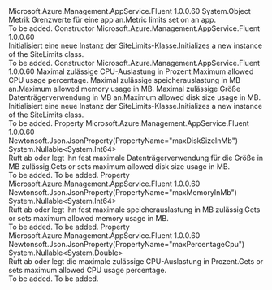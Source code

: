 <Type Name="SiteLimits" FullName="Microsoft.Azure.Management.AppService.Fluent.Models.SiteLimits">
  <TypeSignature Language="C#" Value="public class SiteLimits" />
  <TypeSignature Language="ILAsm" Value=".class public auto ansi beforefieldinit SiteLimits extends System.Object" />
  <TypeSignature Language="DocId" Value="T:Microsoft.Azure.Management.AppService.Fluent.Models.SiteLimits" />
  <TypeSignature Language="VB.NET" Value="Public Class SiteLimits" />
  <TypeSignature Language="F#" Value="type SiteLimits = class" />
  <AssemblyInfo>
    <AssemblyName>Microsoft.Azure.Management.AppService.Fluent</AssemblyName>
    <AssemblyVersion>1.0.0.60</AssemblyVersion>
  </AssemblyInfo>
  <Base>
    <BaseTypeName>System.Object</BaseTypeName>
  </Base>
  <Interfaces />
  <Docs>
    <summary>
            <span data-ttu-id="6123b-101">Metrik Grenzwerte für eine app an.</span><span class="sxs-lookup"><span data-stu-id="6123b-101">Metric limits set on an app.</span></span>
            </summary>
    <remarks>To be added.</remarks>
  </Docs>
  <Members>
    <Member MemberName=".ctor">
      <MemberSignature Language="C#" Value="public SiteLimits ();" />
      <MemberSignature Language="ILAsm" Value=".method public hidebysig specialname rtspecialname instance void .ctor() cil managed" />
      <MemberSignature Language="DocId" Value="M:Microsoft.Azure.Management.AppService.Fluent.Models.SiteLimits.#ctor" />
      <MemberSignature Language="VB.NET" Value="Public Sub New ()" />
      <MemberType>Constructor</MemberType>
      <AssemblyInfo>
        <AssemblyName>Microsoft.Azure.Management.AppService.Fluent</AssemblyName>
        <AssemblyVersion>1.0.0.60</AssemblyVersion>
      </AssemblyInfo>
      <Parameters />
      <Docs>
        <summary>
            <span data-ttu-id="6123b-102">Initialisiert eine neue Instanz der SiteLimits-Klasse.</span><span class="sxs-lookup"><span data-stu-id="6123b-102">Initializes a new instance of the SiteLimits class.</span></span>
            </summary>
        <remarks>To be added.</remarks>
      </Docs>
    </Member>
    <Member MemberName=".ctor">
      <MemberSignature Language="C#" Value="public SiteLimits (Nullable&lt;double&gt; maxPercentageCpu = null, Nullable&lt;long&gt; maxMemoryInMb = null, Nullable&lt;long&gt; maxDiskSizeInMb = null);" />
      <MemberSignature Language="ILAsm" Value=".method public hidebysig specialname rtspecialname instance void .ctor(valuetype System.Nullable`1&lt;float64&gt; maxPercentageCpu, valuetype System.Nullable`1&lt;int64&gt; maxMemoryInMb, valuetype System.Nullable`1&lt;int64&gt; maxDiskSizeInMb) cil managed" />
      <MemberSignature Language="DocId" Value="M:Microsoft.Azure.Management.AppService.Fluent.Models.SiteLimits.#ctor(System.Nullable{System.Double},System.Nullable{System.Int64},System.Nullable{System.Int64})" />
      <MemberSignature Language="VB.NET" Value="Public Sub New (Optional maxPercentageCpu As Nullable(Of Double) = null, Optional maxMemoryInMb As Nullable(Of Long) = null, Optional maxDiskSizeInMb As Nullable(Of Long) = null)" />
      <MemberSignature Language="F#" Value="new Microsoft.Azure.Management.AppService.Fluent.Models.SiteLimits : Nullable&lt;double&gt; * Nullable&lt;int64&gt; * Nullable&lt;int64&gt; -&gt; Microsoft.Azure.Management.AppService.Fluent.Models.SiteLimits" Usage="new Microsoft.Azure.Management.AppService.Fluent.Models.SiteLimits (maxPercentageCpu, maxMemoryInMb, maxDiskSizeInMb)" />
      <MemberType>Constructor</MemberType>
      <AssemblyInfo>
        <AssemblyName>Microsoft.Azure.Management.AppService.Fluent</AssemblyName>
        <AssemblyVersion>1.0.0.60</AssemblyVersion>
      </AssemblyInfo>
      <Parameters>
        <Parameter Name="maxPercentageCpu" Type="System.Nullable&lt;System.Double&gt;" />
        <Parameter Name="maxMemoryInMb" Type="System.Nullable&lt;System.Int64&gt;" />
        <Parameter Name="maxDiskSizeInMb" Type="System.Nullable&lt;System.Int64&gt;" />
      </Parameters>
      <Docs>
        <param name="maxPercentageCpu"><span data-ttu-id="6123b-103">Maximal zulässige CPU-Auslastung in Prozent.</span><span class="sxs-lookup"><span data-stu-id="6123b-103">Maximum allowed CPU usage percentage.</span></span></param>
        <param name="maxMemoryInMb"><span data-ttu-id="6123b-104">Maximal zulässige speicherauslastung in MB an.</span><span class="sxs-lookup"><span data-stu-id="6123b-104">Maximum allowed memory usage in MB.</span></span></param>
        <param name="maxDiskSizeInMb"><span data-ttu-id="6123b-105">Maximal zulässige Größe Datenträgerverwendung in MB an.</span><span class="sxs-lookup"><span data-stu-id="6123b-105">Maximum allowed disk size usage in MB.</span></span></param>
        <summary>
            <span data-ttu-id="6123b-106">Initialisiert eine neue Instanz der SiteLimits-Klasse.</span><span class="sxs-lookup"><span data-stu-id="6123b-106">Initializes a new instance of the SiteLimits class.</span></span>
            </summary>
        <remarks>To be added.</remarks>
      </Docs>
    </Member>
    <Member MemberName="MaxDiskSizeInMb">
      <MemberSignature Language="C#" Value="public Nullable&lt;long&gt; MaxDiskSizeInMb { get; set; }" />
      <MemberSignature Language="ILAsm" Value=".property instance valuetype System.Nullable`1&lt;int64&gt; MaxDiskSizeInMb" />
      <MemberSignature Language="DocId" Value="P:Microsoft.Azure.Management.AppService.Fluent.Models.SiteLimits.MaxDiskSizeInMb" />
      <MemberSignature Language="VB.NET" Value="Public Property MaxDiskSizeInMb As Nullable(Of Long)" />
      <MemberSignature Language="F#" Value="member this.MaxDiskSizeInMb : Nullable&lt;int64&gt; with get, set" Usage="Microsoft.Azure.Management.AppService.Fluent.Models.SiteLimits.MaxDiskSizeInMb" />
      <MemberType>Property</MemberType>
      <AssemblyInfo>
        <AssemblyName>Microsoft.Azure.Management.AppService.Fluent</AssemblyName>
        <AssemblyVersion>1.0.0.60</AssemblyVersion>
      </AssemblyInfo>
      <Attributes>
        <Attribute>
          <AttributeName>Newtonsoft.Json.JsonProperty(PropertyName="maxDiskSizeInMb")</AttributeName>
        </Attribute>
      </Attributes>
      <ReturnValue>
        <ReturnType>System.Nullable&lt;System.Int64&gt;</ReturnType>
      </ReturnValue>
      <Docs>
        <summary>
            <span data-ttu-id="6123b-107">Ruft ab oder legt ihn fest maximale Datenträgerverwendung für die Größe in MB zulässig.</span><span class="sxs-lookup"><span data-stu-id="6123b-107">Gets or sets maximum allowed disk size usage in MB.</span></span>
            </summary>
        <value>To be added.</value>
        <remarks>To be added.</remarks>
      </Docs>
    </Member>
    <Member MemberName="MaxMemoryInMb">
      <MemberSignature Language="C#" Value="public Nullable&lt;long&gt; MaxMemoryInMb { get; set; }" />
      <MemberSignature Language="ILAsm" Value=".property instance valuetype System.Nullable`1&lt;int64&gt; MaxMemoryInMb" />
      <MemberSignature Language="DocId" Value="P:Microsoft.Azure.Management.AppService.Fluent.Models.SiteLimits.MaxMemoryInMb" />
      <MemberSignature Language="VB.NET" Value="Public Property MaxMemoryInMb As Nullable(Of Long)" />
      <MemberSignature Language="F#" Value="member this.MaxMemoryInMb : Nullable&lt;int64&gt; with get, set" Usage="Microsoft.Azure.Management.AppService.Fluent.Models.SiteLimits.MaxMemoryInMb" />
      <MemberType>Property</MemberType>
      <AssemblyInfo>
        <AssemblyName>Microsoft.Azure.Management.AppService.Fluent</AssemblyName>
        <AssemblyVersion>1.0.0.60</AssemblyVersion>
      </AssemblyInfo>
      <Attributes>
        <Attribute>
          <AttributeName>Newtonsoft.Json.JsonProperty(PropertyName="maxMemoryInMb")</AttributeName>
        </Attribute>
      </Attributes>
      <ReturnValue>
        <ReturnType>System.Nullable&lt;System.Int64&gt;</ReturnType>
      </ReturnValue>
      <Docs>
        <summary>
            <span data-ttu-id="6123b-108">Ruft ab oder legt ihn fest maximale speicherauslastung in MB zulässig.</span><span class="sxs-lookup"><span data-stu-id="6123b-108">Gets or sets maximum allowed memory usage in MB.</span></span>
            </summary>
        <value>To be added.</value>
        <remarks>To be added.</remarks>
      </Docs>
    </Member>
    <Member MemberName="MaxPercentageCpu">
      <MemberSignature Language="C#" Value="public Nullable&lt;double&gt; MaxPercentageCpu { get; set; }" />
      <MemberSignature Language="ILAsm" Value=".property instance valuetype System.Nullable`1&lt;float64&gt; MaxPercentageCpu" />
      <MemberSignature Language="DocId" Value="P:Microsoft.Azure.Management.AppService.Fluent.Models.SiteLimits.MaxPercentageCpu" />
      <MemberSignature Language="VB.NET" Value="Public Property MaxPercentageCpu As Nullable(Of Double)" />
      <MemberSignature Language="F#" Value="member this.MaxPercentageCpu : Nullable&lt;double&gt; with get, set" Usage="Microsoft.Azure.Management.AppService.Fluent.Models.SiteLimits.MaxPercentageCpu" />
      <MemberType>Property</MemberType>
      <AssemblyInfo>
        <AssemblyName>Microsoft.Azure.Management.AppService.Fluent</AssemblyName>
        <AssemblyVersion>1.0.0.60</AssemblyVersion>
      </AssemblyInfo>
      <Attributes>
        <Attribute>
          <AttributeName>Newtonsoft.Json.JsonProperty(PropertyName="maxPercentageCpu")</AttributeName>
        </Attribute>
      </Attributes>
      <ReturnValue>
        <ReturnType>System.Nullable&lt;System.Double&gt;</ReturnType>
      </ReturnValue>
      <Docs>
        <summary>
            <span data-ttu-id="6123b-109">Ruft ab oder legt die maximale zulässige CPU-Auslastung in Prozent.</span><span class="sxs-lookup"><span data-stu-id="6123b-109">Gets or sets maximum allowed CPU usage percentage.</span></span>
            </summary>
        <value>To be added.</value>
        <remarks>To be added.</remarks>
      </Docs>
    </Member>
  </Members>
</Type>
